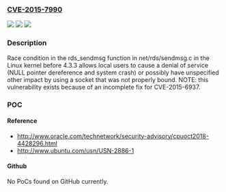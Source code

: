 ### [CVE-2015-7990](https://cve.mitre.org/cgi-bin/cvename.cgi?name=CVE-2015-7990)
![](https://img.shields.io/static/v1?label=Product&message=n%2Fa&color=blue)
![](https://img.shields.io/static/v1?label=Version&message=n%2Fa&color=blue)
![](https://img.shields.io/static/v1?label=Vulnerability&message=n%2Fa&color=brighgreen)

### Description

Race condition in the rds_sendmsg function in net/rds/sendmsg.c in the Linux kernel before 4.3.3 allows local users to cause a denial of service (NULL pointer dereference and system crash) or possibly have unspecified other impact by using a socket that was not properly bound.  NOTE: this vulnerability exists because of an incomplete fix for CVE-2015-6937.

### POC

#### Reference
- http://www.oracle.com/technetwork/security-advisory/cpuoct2018-4428296.html
- http://www.ubuntu.com/usn/USN-2886-1

#### Github
No PoCs found on GitHub currently.

